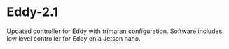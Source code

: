 # Eddy-2.1
Updated controller for Eddy with trimaran configuration.
Software includes low level controller for Eddy on a Jetson nano.
